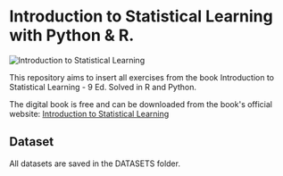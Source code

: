 # Introduction to Statistical Learning with Python & R.

![Introduction to Statistical Learning](https://images.springer.com/sgw/books/medium/9781461471370.jpg)

This repository aims to insert all exercises from the book Introduction to Statistical Learning - 9 Ed. Solved in R and Python.

The digital book is free and can be downloaded from the book's official website: <a href='http://faculty.marshall.usc.edu/gareth-james/ISL/'>Introduction to Statistical Learning</a>


## <b> Dataset </b> 

All datasets are saved in the </b>DATASETS</b> folder.

